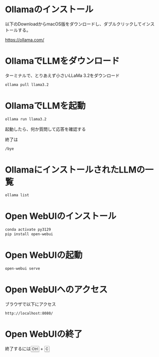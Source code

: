 # Ollamaのインストール

以下のDownloadからmacOS版をダウンロードし、ダブルクリックしてインストールする。

https://ollama.com/

# OllamaでLLMをダウンロード

ターミナルで、とりあえず小さいLLaMa 3.2をダウンロード

```sh
ollama pull llama3.2
```

# OllamaでLLMを起動
```sh
ollama run llama3.2
```

起動したら、何か質問して応答を確認する

終了は
```sh
/bye
```

# OllamaにインストールされたLLMの一覧
```sh
ollama list
```

# Open WebUIのインストール
```sh
conda activate py3129
pip install open-webui
```

# Open WebUIの起動
```sh
open-webui serve
```

# Open WebUIへのアクセス

ブラウザで以下にアクセス
```
http://localhost:8080/
```

# Open WebUIの終了
終了するには<kbd class="keyboard-key nowrap" lang="en" style="border: 1px solid #aaa; border-radius: 2px; box-shadow: 1px 2px 2px #ddd; background-color: #f9f9f9; background-image: linear-gradient(top, #eee, #f9f9f9, #eee); padding: 1px 3px; font-family: inherit; font-size: 0.85em;">Ctrl</kbd>
+
<kbd class="keyboard-key nowrap" lang="en" style="border: 1px solid #aaa; border-radius: 2px; box-shadow: 1px 2px 2px #ddd; background-color: #f9f9f9; background-image: linear-gradient(top, #eee, #f9f9f9, #eee); padding: 1px 3px; font-family: inherit; font-size: 0.85em;">C</kbd>
